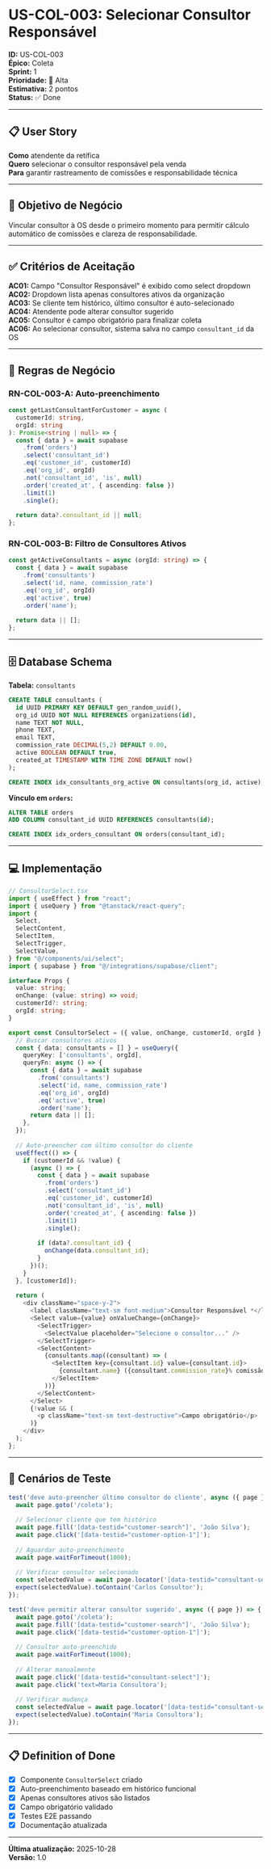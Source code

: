 # US-COL-003: Selecionar Consultor Responsável

**ID:** US-COL-003  
**Épico:** Coleta  
**Sprint:** 1  
**Prioridade:** 🔴 Alta  
**Estimativa:** 2 pontos  
**Status:** ✅ Done

---

## 📋 User Story

**Como** atendente da retífica  
**Quero** selecionar o consultor responsável pela venda  
**Para** garantir rastreamento de comissões e responsabilidade técnica

---

## 🎯 Objetivo de Negócio

Vincular consultor à OS desde o primeiro momento para permitir cálculo automático de comissões e clareza de responsabilidade.

---

## ✅ Critérios de Aceitação

**AC01:** Campo "Consultor Responsável" é exibido como select dropdown  
**AC02:** Dropdown lista apenas consultores ativos da organização  
**AC03:** Se cliente tem histórico, último consultor é auto-selecionado  
**AC04:** Atendente pode alterar consultor sugerido  
**AC05:** Consultor é campo obrigatório para finalizar coleta  
**AC06:** Ao selecionar consultor, sistema salva no campo `consultant_id` da OS  

---

## 📐 Regras de Negócio

### RN-COL-003-A: Auto-preenchimento
```typescript
const getLastConsultantForCustomer = async (
  customerId: string, 
  orgId: string
): Promise<string | null> => {
  const { data } = await supabase
    .from('orders')
    .select('consultant_id')
    .eq('customer_id', customerId)
    .eq('org_id', orgId)
    .not('consultant_id', 'is', null)
    .order('created_at', { ascending: false })
    .limit(1)
    .single();
    
  return data?.consultant_id || null;
};
```

### RN-COL-003-B: Filtro de Consultores Ativos
```typescript
const getActiveConsultants = async (orgId: string) => {
  const { data } = await supabase
    .from('consultants')
    .select('id, name, commission_rate')
    .eq('org_id', orgId)
    .eq('active', true)
    .order('name');
    
  return data || [];
};
```

---

## 🗄️ Database Schema

**Tabela:** `consultants`

```sql
CREATE TABLE consultants (
  id UUID PRIMARY KEY DEFAULT gen_random_uuid(),
  org_id UUID NOT NULL REFERENCES organizations(id),
  name TEXT NOT NULL,
  phone TEXT,
  email TEXT,
  commission_rate DECIMAL(5,2) DEFAULT 0.00,
  active BOOLEAN DEFAULT true,
  created_at TIMESTAMP WITH TIME ZONE DEFAULT now()
);

CREATE INDEX idx_consultants_org_active ON consultants(org_id, active);
```

**Vínculo em `orders`:**
```sql
ALTER TABLE orders
ADD COLUMN consultant_id UUID REFERENCES consultants(id);

CREATE INDEX idx_orders_consultant ON orders(consultant_id);
```

---

## 💻 Implementação

```typescript
// ConsultorSelect.tsx
import { useEffect } from "react";
import { useQuery } from "@tanstack/react-query";
import {
  Select,
  SelectContent,
  SelectItem,
  SelectTrigger,
  SelectValue,
} from "@/components/ui/select";
import { supabase } from "@/integrations/supabase/client";

interface Props {
  value: string;
  onChange: (value: string) => void;
  customerId?: string;
  orgId: string;
}

export const ConsultorSelect = ({ value, onChange, customerId, orgId }: Props) => {
  // Buscar consultores ativos
  const { data: consultants = [] } = useQuery({
    queryKey: ['consultants', orgId],
    queryFn: async () => {
      const { data } = await supabase
        .from('consultants')
        .select('id, name, commission_rate')
        .eq('org_id', orgId)
        .eq('active', true)
        .order('name');
      return data || [];
    },
  });
  
  // Auto-preencher com último consultor do cliente
  useEffect(() => {
    if (customerId && !value) {
      (async () => {
        const { data } = await supabase
          .from('orders')
          .select('consultant_id')
          .eq('customer_id', customerId)
          .not('consultant_id', 'is', null)
          .order('created_at', { ascending: false })
          .limit(1)
          .single();
          
        if (data?.consultant_id) {
          onChange(data.consultant_id);
        }
      })();
    }
  }, [customerId]);
  
  return (
    <div className="space-y-2">
      <label className="text-sm font-medium">Consultor Responsável *</label>
      <Select value={value} onValueChange={onChange}>
        <SelectTrigger>
          <SelectValue placeholder="Selecione o consultor..." />
        </SelectTrigger>
        <SelectContent>
          {consultants.map((consultant) => (
            <SelectItem key={consultant.id} value={consultant.id}>
              {consultant.name} ({consultant.commission_rate}% comissão)
            </SelectItem>
          ))}
        </SelectContent>
      </Select>
      {!value && (
        <p className="text-sm text-destructive">Campo obrigatório</p>
      )}
    </div>
  );
};
```

---

## 🧪 Cenários de Teste

```typescript
test('deve auto-preencher último consultor do cliente', async ({ page }) => {
  await page.goto('/coleta');
  
  // Selecionar cliente que tem histórico
  await page.fill('[data-testid="customer-search"]', 'João Silva');
  await page.click('[data-testid="customer-option-1"]');
  
  // Aguardar auto-preenchimento
  await page.waitForTimeout(1000);
  
  // Verificar consultor selecionado
  const selectedValue = await page.locator('[data-testid="consultant-select"]').textContent();
  expect(selectedValue).toContain('Carlos Consultor');
});

test('deve permitir alterar consultor sugerido', async ({ page }) => {
  await page.goto('/coleta');
  await page.fill('[data-testid="customer-search"]', 'João Silva');
  await page.click('[data-testid="customer-option-1"]');
  
  // Consultor auto-preenchido
  await page.waitForTimeout(1000);
  
  // Alterar manualmente
  await page.click('[data-testid="consultant-select"]');
  await page.click('text=Maria Consultora');
  
  // Verificar mudança
  const selectedValue = await page.locator('[data-testid="consultant-select"]').textContent();
  expect(selectedValue).toContain('Maria Consultora');
});
```

---

## 📋 Definition of Done

- [x] Componente `ConsultorSelect` criado
- [x] Auto-preenchimento baseado em histórico funcional
- [x] Apenas consultores ativos são listados
- [x] Campo obrigatório validado
- [x] Testes E2E passando
- [x] Documentação atualizada

---

**Última atualização:** 2025-10-28  
**Versão:** 1.0

